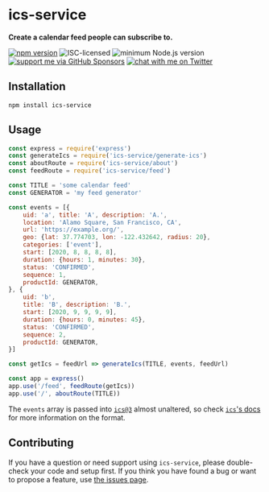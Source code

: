 # ics-service

**Create a calendar feed people can subscribe to.**

[![npm version](https://img.shields.io/npm/v/ics-service.svg)](https://www.npmjs.com/package/ics-service)
![ISC-licensed](https://img.shields.io/github/license/derhuerst/ics-service.svg)
![minimum Node.js version](https://img.shields.io/node/v/ics-service.svg)
[![support me via GitHub Sponsors](https://img.shields.io/badge/support%20me-donate-fa7664.svg)](https://github.com/sponsors/derhuerst)
[![chat with me on Twitter](https://img.shields.io/badge/chat%20with%20me-on%20Twitter-1da1f2.svg)](https://twitter.com/derhuerst)


## Installation

```shell
npm install ics-service
```


## Usage

```js
const express = require('express')
const generateIcs = require('ics-service/generate-ics')
const aboutRoute = require('ics-service/about')
const feedRoute = require('ics-service/feed')

const TITLE = 'some calendar feed'
const GENERATOR = 'my feed generator'

const events = [{
	uid: 'a', title: 'A', description: 'A.',
	location: 'Alamo Square, San Francisco, CA',
	url: 'https://example.org/',
	geo: {lat: 37.774703, lon: -122.432642, radius: 20},
	categories: ['event'],
	start: [2020, 8, 8, 8, 8],
	duration: {hours: 1, minutes: 30},
	status: 'CONFIRMED',
	sequence: 1,
	productId: GENERATOR,
}, {
	uid: 'b',
	title: 'B', description: 'B.',
	start: [2020, 9, 9, 9, 9],
	duration: {hours: 0, minutes: 45},
	status: 'CONFIRMED',
	sequence: 2,
	productId: GENERATOR,
}]

const getIcs = feedUrl => generateIcs(TITLE, events, feedUrl)

const app = express()
app.use('/feed', feedRoute(getIcs))
app.use('/', aboutRoute(TITLE))
```

The `events` array is passed into [`ics@3`](https://github.com/adamgibbons/ics/tree/v3.0.0) almost unaltered, so check [`ics`'s docs](https://github.com/adamgibbons/ics/blob/v3.0.0/README.md) for more information on the format.


## Contributing

If you have a question or need support using `ics-service`, please double-check your code and setup first. If you think you have found a bug or want to propose a feature, use [the issues page](https://github.com/derhuerst/ics-service/issues).
